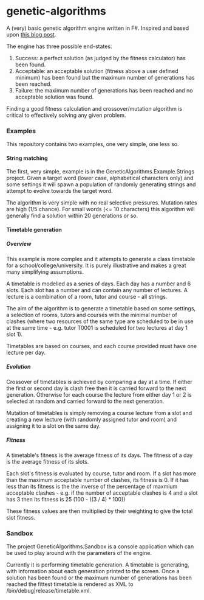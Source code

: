 # genetic-algorithms

A (very) basic genetic algorithm engine written in F#. Inspired and based upon [this blog post](http://www.theprojectspot.com/tutorial-post/creating-a-genetic-algorithm-for-beginners/3).

The engine has three possible end-states:
1. Success: a perfect solution (as judged by the fitness calculator) has been found.
2. Acceptable: an acceptable solution (fitness above a user defined minimum) has been found but the maximum number of generations has been reached.
3. Failure: the maximum number of generations has been reached and no acceptable solution was found.
      
Finding a good fitness calculation and crossover/mutation algorithm is critical to effectively solving any given problem.

### Examples

This repository contains two examples, one very simple, one less so.

#### String matching

The first, very simple, example is in the GeneticAlgorithms.Example.Strings project. Given a target word (lower case, alphabetical characters only)
and some settings it will spawn a population of randomly generating strings and attempt to evolve towards the target word.

The algorithm is very simple with no real selective pressures. Mutation rates are high (1/5 chance). For small words (<= 10 characters)
this algorithm will generally find a solution within 20 generations or so.

#### Timetable generation

##### Overview

This example is more complex and it attempts to generate a class timetable for a school/college/university. It is purely illustrative and
makes a great many simplifying assumptions.

A timetable is modelled as a series of days. Each day has a number and 6 slots. Each slot has a number and can contain any number
of lectures. A lecture is a combination of a room, tutor and course - all strings.

The aim of the algorithm is to generate a timetable based on some settings, a selection of rooms, tutors and courses with the minimal
number of clashes (where two resources of the same type are scheduled to be in use at the same time - e.g. tutor T0001 is scheduled for 
two lectures at day 1 slot 1).

Timetables are based on courses, and each course provided must have one lecture per day.

##### Evolution

Crossover of timetables is achieved by comparing a day at a time. If either the first or second day is clash free then it is
carried forward to the next generation. Otherwise for each course the lecture from either day 1 or 2 is selected at random and carried
forward to the next generation.

Mutation of timetables is simply removing a course lecture from a slot and creating a new lecture (with randomly assigned
tutor and room) and assigning it to a slot on the same day.

##### Fitness

A timetable's fitness is the average fitness of its days. The fitness of a day is the average fitness of its slots.

Each slot's fitness is evaluated by course, tutor and room. If a slot has more than the maximum acceptable number of clashes, its fitness is 0. 
If it has less than its fitness is the the inverse of the percentage of maxmium acceptable clashes - e.g. if the number of acceptable clashes is 4 and a slot
has 3 then its fitness is 25 (100 - ((3 / 4) * 100))

These fitness values are then multiplied by their weighting to give the total slot fitness.

### Sandbox

The project GeneticAlgorithms.Sandbox is a console application which can be used to play around with the parameters of the engine. 

Currently it is performing timetable generation. A timetable is generating, with information about each generation
printed to the screen. Once a solution has been found or the maximum number of generations has been reached
the fittest timetable is rendered as XML to /bin/debug|release/timetable.xml.